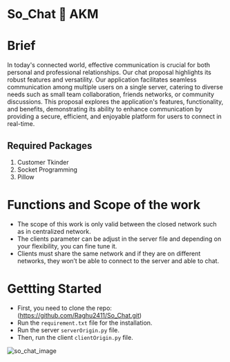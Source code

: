 # So_Chat :speech_balloon:  AKM

# Brief
In today's connected world, effective communication is crucial for both personal and professional relationships. Our chat proposal highlights its robust features and versatility. Our application facilitates seamless communication among multiple users on a single server, catering to diverse needs such as small team collaboration, friends networks, or community discussions. This proposal explores the application's features, functionality, and benefits, demonstrating its ability to enhance communication by providing a secure, efficient, and enjoyable platform for users to connect in real-time.

## Required Packages

1. Customer Tkinder
2. Socket Programming
3. Pillow

# Functions and Scope of the work

- The scope of this work is only valid between the closed network such as in centralized network.
- The clients parameter can be adjust in the server file and depending on your flexibility, you can fine tune it.
- Clients must share the same network and if they are on different networks, they won’t be able to connect to the server and able to chat.

# Gettting Started

- First, you need to clone the repo: (https://github.com/Raghu2411/So_Chat.git)
- Run the `requirement.txt` file for the installation.
- Run the server `serverOrigin.py` file.
- Then, run the client `clientOrigin.py` file.

![so_chat_image](https://github.com/Raghu2411/So_Chat/assets/40447264/a47c8035-40c2-473d-ac38-7347478b3447)
